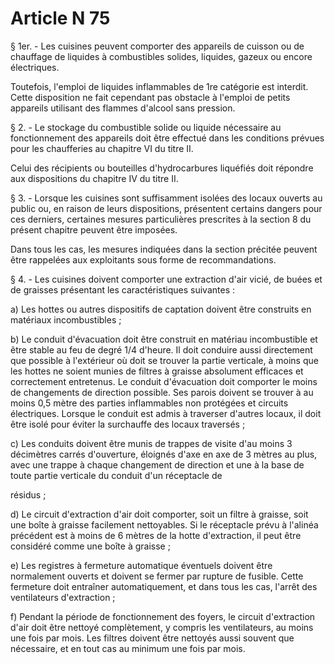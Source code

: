 # Article N 75

§ 1er. - Les cuisines peuvent comporter des appareils de cuisson ou de chauffage de liquides à combustibles solides, liquides, gazeux ou encore électriques.

Toutefois, l'emploi de liquides inflammables de 1re catégorie est interdit. Cette disposition ne fait cependant pas obstacle à l'emploi de petits appareils utilisant des flammes d'alcool sans pression.

§ 2. - Le stockage du combustible solide ou liquide nécessaire au fonctionnement des appareils doit être effectué dans les conditions prévues pour les chaufferies au chapitre VI du titre II.

Celui des récipients ou bouteilles d'hydrocarbures liquéfiés doit répondre aux dispositions du chapitre IV du titre II.

§ 3. - Lorsque les cuisines sont suffisamment isolées des locaux ouverts au public ou, en raison de leurs dispositions, présentent certains dangers pour ces derniers, certaines mesures particulières prescrites à la section 8 du présent chapitre peuvent être imposées.

Dans tous les cas, les mesures indiquées dans la section précitée peuvent être rappelées aux exploitants sous forme de recommandations.

§ 4. - Les cuisines doivent comporter une extraction d'air vicié, de buées et de graisses présentant les caractéristiques suivantes :

a) Les hottes ou autres dispositifs de captation doivent être construits en matériaux incombustibles ;

b) Le conduit d'évacuation doit être construit en matériau incombustible et être stable au feu de degré 1/4 d'heure. Il doit conduire aussi directement que possible à l'extérieur où doit se trouver la partie verticale, à moins que les hottes ne soient munies de filtres à graisse absolument efficaces et correctement entretenus. Le conduit d'évacuation doit comporter le moins de changements de direction possible. Ses parois doivent se trouver à au moins 0,5 mètre des parties inflammables non protégées et circuits électriques. Lorsque le conduit est admis à traverser d'autres locaux, il doit être isolé pour éviter la surchauffe des locaux traversés ;

c) Les conduits doivent être munis de trappes de visite d'au moins 3 décimètres carrés d'ouverture, éloignés d'axe en axe de 3 mètres au plus, avec une trappe à chaque changement de direction et une à la base de toute partie verticale du conduit d'un réceptacle de

résidus ;

d) Le circuit d'extraction d'air doit comporter, soit un filtre à graisse, soit une boîte à graisse facilement nettoyables. Si le réceptacle prévu à l'alinéa précédent est à moins de 6 mètres de la hotte d'extraction, il peut être considéré comme une boîte à graisse ;

e) Les registres à fermeture automatique éventuels doivent être normalement ouverts et doivent se fermer par rupture de fusible. Cette fermeture doit entraîner automatiquement, et dans tous les cas, l'arrêt des ventilateurs d'extraction ;

f) Pendant la période de fonctionnement des foyers, le circuit d'extraction d'air doit être nettoyé complètement, y compris les ventilateurs, au moins une fois par mois. Les filtres doivent être nettoyés aussi souvent que nécessaire, et en tout cas au minimum une fois par mois.
